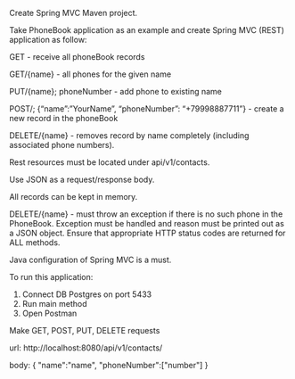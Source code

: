 Create Spring MVC Maven project.

Take PhoneBook application as an example and create Spring MVC (REST) application as follow:

GET - receive all phoneBook records

GET/{name} - all phones for the given name

PUT/{name}; phoneNumber - add phone to existing name

POST/; {“name”:”YourName”, “phoneNumber”: “+79998887711”} - create a new record in the phoneBook

DELETE/{name} - removes record by name completely (including associated phone numbers).

Rest resources must be located under api/v1/contacts.

Use JSON as a request/response body.

All records can be kept in memory.

DELETE/{name} - must throw an exception if there is no such phone in the
PhoneBook. Exception must be handled and reason must be printed out as a JSON object.
Ensure that appropriate HTTP status codes are returned for ALL methods.

Java configuration of Spring MVC is a must.

To run this application:
1. Connect DB Postgres on port 5433
2. Run main method
3. Open Postman

Make GET, POST, PUT, DELETE requests

url: http://localhost:8080/api/v1/contacts/

body:
{
"name":"name",
"phoneNumber":["number"]
}